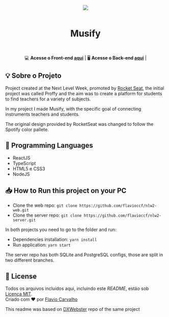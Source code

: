 <p align="center">
  <img src="https://repository-images.githubusercontent.com/285097096/2f2d3100-d8c1-11ea-9953-d5d86ce1c126"/>
  <br><br>
</p>

<h1 align="center">Musify</h1> 
<div align="center">
<br>
  
💻 **Acesse o Front-end [aqui](https://github.com/flavioccf/nlw2-web)** | 
🖥 **Acesse o Back-end [aqui](https://github.com/flavioccf/nlw2-server)** | 
</div>

## 💡 Sobre o Projeto

Project created at the Next Level Week, promoted by [Rocket Seat](https://rocketseat.com.br), the initial project was called Proffy and the aim was to create a platform for students to find teachers for a variety of subjects.

In my project I made Musify, with the specific goal of connecting instruments teachers and students.

The original design provided by RocketSeat was changed to follow the Spotify color pallete.

## 🚀 Programming Languages

- ReactJS
- TypeScript
- HTML5 e CSS3
- NodeJS


## 📥 How to Run this project on your PC

- Clone the web repo: `git clone https://github.com/flavioccf/nlw2-web.git`
- Clone the server repo: `git clone https://github.com/flavioccf/nlw2-server.git`

In both projects you need to go to the folder and run:

- Dependencies installation: `yarn install`
- Run application: `yarn start`

The server repo has both SQLite and PostgreSQL configs, those are split in two different branches.

## 📕 License

Todos os arquivos incluídos aqui, incluindo este _README_, estão sob [Licença MIT](./LICENSE).<br>
Criado com ❤ por [Flavio Carvalho](https://github.com/flavioccf)

This readme was based on [DXWebster](https://github.com/dxwebster/NLW2-Proffy) repo of the same project
